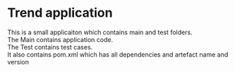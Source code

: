 # Trend application

This is a small applicaiton which contains main and test folders.  
The Main contains application code.  
The Test contains test cases.  
It also contains pom.xml which has all dependencies and artefact name and version

